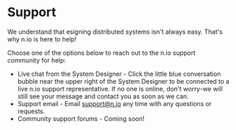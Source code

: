 # Support

We understand that esigning distributed systems isn't always easy. That's why n.io is here to help! 

Choose one of the options below to reach out to the n.io support community for help:

* Live chat from the System Designer - Click the little blue conversation bubble near the upper right of the System Designer to be connected to a live n.io support representative. If no one is online, don't worry-we will still see your message and contact you as soon as we can.
* Support email - Email [support@n.io](mailto:support@n.io) any time with any questions or requests.
* Community support forums - Coming soon!
